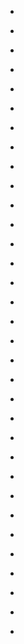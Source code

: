
- [](/2019/11/b4op_a_h17a/)

- [](/2019/03/ej6prj0/)

- [](/2018/11/1060380491281502208/)

- [](/2018/06/e07mnfl/)

- [](/2018/01/10156316193913912-0/)

- [](/2017/02/10155335684828912-0/)

- [](/2017/01/10155323095923912-0/)

- [](/2017/01/10155307112053912-0/)

- [](/2017/01/10155256940218912-0/)

- [](/2017/01/10155246179153912-0/)

- [](/2015/12/10154261448528912-0/)

- [](/2015/10/10154151930988912-0/)

- [](/2015/07/10153947762518912-0/)

- [](/2014/11/2mg5qw/)

- [](/2014/10/2jk5lp/)

- [](/2014/08/2eys0s/)

- [](/2014/08/2dt1zd/)

- [](/2014/06/ci32qbi/)

- [](/2014/06/27p4jq/)

- [](/2014/05/25y082/)

- [](/2014/05/ch97d3v/)

- [](/2014/05/ch97xq9/)

- [](/2014/03/21qljl/)

- [](/2014/03/21qlim/)

- [](/2014/03/cgf1109/)

- [](/2014/03/cgfkg0k/)

- [](/2014/03/cgad1hu/)

- [](/2014/01/cehq254/)

- [](/2013/12/1tjkv0/)

- [](/2013/12/ce92zos/)

- [](/2013/06/349164796559650816/)

- [](/2013/02/304396302471528448/)

- [](/2013/02/304393297340809216/)
